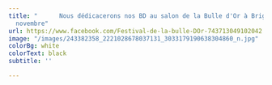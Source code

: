 ```yaml
---
title: "      Nous dédicacerons nos BD au salon de la Bulle d'Or à Brignais les 13-14
  novembre"
url: https://www.facebook.com/Festival-de-la-bulle-DOr-743713049102042
image: "/images/243382358_2221028678037131_3033179190638304860_n.jpg"
colorBg: white
colorText: black
subtitle: ''

---
```

